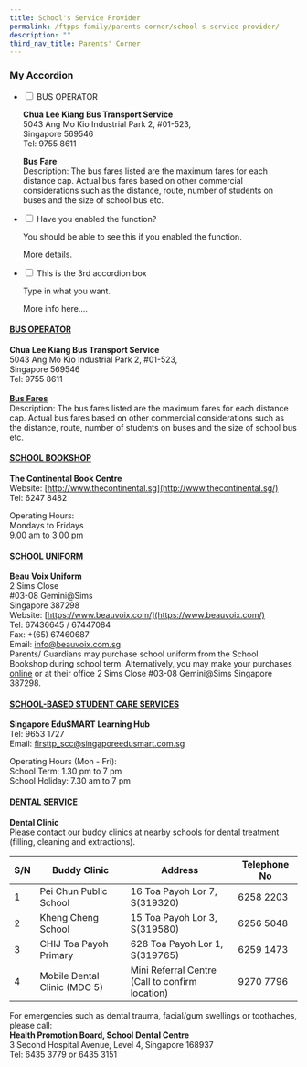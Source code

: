 ```yaml
---
title: School's Service Provider
permalink: /ftpps-family/parents-corner/school-s-service-provider/
description: ""
third_nav_title: Parents' Corner
---
```

### My Accordion

<ul class="jekyllcodex_accordion">
  <li>
    <input type="checkbox" id="accordion1">
    <label for="accordion1">BUS OPERATOR</label>
    <div>
			<p><strong>Chua Lee Kiang Bus Transport Service</strong> <br>5043 Ang Mo Kio Industrial Park 2, #01-523,<br>Singapore 569546<br>
Tel: 9755 8611
<br></p>

<p><a><b>Bus Fare </b><br>Description: The bus fares listed are the maximum fares for each distance cap. Actual bus fares based on other commercial considerations such as the distance, route, number of students on buses and the size of school bus etc.</a></p><a>
    </a></div><a>
	</a></li><a>  
  <li>
    <input type="checkbox" id="accordion2">
    <label for="accordion2">Have you enabled the function? </label>
    <div>
		<p>	You should be able to see this if you enabled the function.</p>

<p>More details.</p>

</div>
  </li>
  <li>
    <input type="checkbox" id="accordion3">
    <label for="accordion3">This is the 3rd accordion box</label>
    <div>
      <p>
        Type in what you want.</p>

<p>More info here....</p>
    </div>
  </li>
</a></ul><a>


<h4><u>BUS OPERATOR</u></h4>

**Chua Lee Kiang Bus Transport Service**
<br>
5043 Ang Mo Kio Industrial Park 2, #01-523,<br>Singapore 569546
<br>
Tel: 9755 8611
<br><br>
<b>[Bus Fares](/files/Parents'%20Corner/awarded%20bus%20operator's%20contact%20&amp;%20nte%20price.pdf)</b><br>
Description: The bus fares listed are the maximum fares for each distance cap. Actual bus fares based on other commercial considerations such as the distance, route, number of students on buses and the size of school bus etc.

<h4><u>SCHOOL BOOKSHOP</u></h4>

**The Continental Book Centre**
<br>
Website:&nbsp;[http://www.thecontinental.sg](http://www.thecontinental.sg/)&nbsp;
<br>
Tel: 6247 8482&nbsp;

Operating Hours:&nbsp;
<br>
Mondays to Fridays
<br>
9.00 am to 3.00 pm

<h4><u>SCHOOL UNIFORM</u></h4>

**Beau Voix Uniform**
<br>
2 Sims Close&nbsp;
<br>
#03-08 Gemini@Sims
<br>
Singapore 387298&nbsp;
<br>
Website:&nbsp;[https://www.beauvoix.com/](https://www.beauvoix.com/)
<br>
Tel: 67436645 / 67447084
<br>
Fax: +(65) 67460687
<br>
Email:&nbsp;[info@beauvoix.com.sg](mailto:info@beauvoix.com.sg)
<br>
Parents/ Guardians may purchase school uniform from the School Bookshop during school term. Alternatively, you may make your purchases [online](https://www.beauvoix.com.sg) or at their office 2 Sims Close #03-08 Gemini@Sims Singapore 387298.

<h4><u>SCHOOL-BASED STUDENT CARE SERVICES</u></h4>

**Singapore EduSMART Learning Hub** 
<br>
Tel: 9653 1727&nbsp;
<br>
Email:&nbsp;[firsttp_scc@singaporeedusmart.com.sg](mailto:firsttp_scc@singaporeedusmart.com.sg)  

Operating Hours (Mon - Fri):&nbsp;
<br>
School Term: 1.30 pm to 7 pm
<br>
School Holiday: 7.30 am to 7 pm


<h4><u>DENTAL SERVICE</u></h4>

**Dental Clinic**&nbsp;
<br>
Please contact our buddy clinics at nearby schools for dental treatment (filling, cleaning and extractions).&nbsp;

| S/N | Buddy Clinic | Address | Telephone No |
|---|---|---|---|
| 1 | Pei Chun Public School | 16 Toa Payoh Lor 7, S(319320) | 6258 2203 |
| 2 | Kheng Cheng School | 15 Toa Payoh Lor 3, S(319580) | 6256 5048 |
| 3 | CHIJ Toa Payoh Primary | 628 Toa Payoh Lor 1, S(319765) | 6259 1473 |
| 4 | Mobile Dental Clinic (MDC 5) | Mini Referral Centre<br>(Call to confirm location) | 9270 7796 |

For emergencies such as dental trauma, facial/gum swellings or toothaches, please call:
<br>
**Health Promotion Board, School Dental Centre**
<br>
3 Second Hospital Avenue, Level 4, Singapore 168937
<br>
Tel: 6435 3779 or 6435 3151</a>
